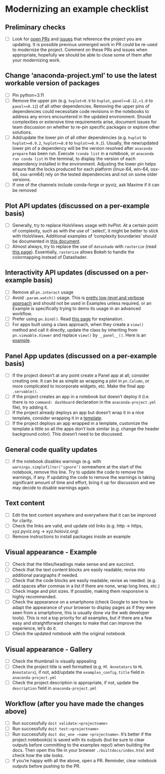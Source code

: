 # Modernizing an example checklist

## Preliminary checks

- [ ] Look for [open PRs](https://github.com/holoviz-topics/examples/pulls) and [issues](https://github.com/holoviz-topics/examples/issues) that reference the project you are updating. It is possible previous unmerged work in PR could be re-used to modernize the project. Comment on these PRs and issues when appropriate, hopefully we should be able to close some of them after your modernizing work.

## Change ‘anaconda-project.yml’ to use the latest workable version of packages

- [ ] Pin python=3.11
- [ ] Remove the upper pin (e.g. `hvplot<0.9` to `hvplot`, `panel>=0.12,<1.0` to `panel>=0.12`) of all other dependencies. Removing the upper pins of dependencies could necessitate code revisions in the notebooks to address any errors encountered in the updated environment. Should complexities or extensive time requirements arise, document issues for team discussion on whether to re-pin specific packages or explore other solutions.
- [ ] Add/update the lower pin of all other dependencies (e.g. `hvplot` to `hvplot>=0.9.2`, `hvplot>=0.8` to `hvplot>=0.9.2`). Usually, the new/updated lower pin of a dependency will be the version resolved after `anaconda prepare` has been run. Execute `!conda list` in a notebook, or `anaconda run conda list` in the terminal, to display the version of each dependency installed in the environment. Adjusting the lower pin helps ensure that the locks produced for each platform (linux-64, win-64, osx-64, osx-arm64) rely on the tested dependencies and not on some older versions.
- [ ] If one of the channels include conda-forge or pyviz, ask Maxime if it can be removed

## Plot API updates (discussed on a per-example basis)

- [ ] Generally, try to replace HoloViews usage with hvPlot. At a certain point of complexity, such as with the use of ‘.select’, it might be better to stick with HoloViews. Additional examples of ‘complexity boundaries’ should be documented in [this document](https://docs.google.com/document/d/1LYkChbVZzqq5S1S4Mkj1rM3PNPJDDGriks8YTc4EQc4/edit?usp=sharing).
- [ ] Almost always, try to replace the use of `datashade` with `rasterize` (read [this page](https://holoviews.org/user_guide/Large_Data.html)). Essentially, `rasterize` allows Bokeh to handle the colormapping instead of Datashader.

## Interactivity API updates (discussed on a per-example basis)

- [ ] Remove all `pn.interact` usage
- [ ] Avoid `.param.watch()` usage. This is [pretty low-level and verbose approach](https://param.holoviz.org/user_guide/Dependencies_and_Watchers.html#watchers) and should not be used in Examples unless required, or an Example is specifically trying to demo its usage in an advanced workflow.
- [ ] Prefer using `pn.bind()`. Read [this page](https://panel.holoviz.org/explanation/api/reactive.html) for explanation.
- [ ] For apps built using a class approach, when they create a `view()` method and call it directly, update the class by inheriting from `pn.viewable.Viewer` and replace `view()` by `__panel__()`. Here is an [example](https://panel.holoviz.org/gallery/nyc_deckgl.html). 

## Panel App updates (discussed on a per-example basis)

- [ ] If the project doesn’t at any point create a Panel app at all, consider creating one. It can be as simple as wrapping a plot in `pn.Column`, or more complicated to incorporate widgets, etc. Make the final app  `.servable()`.
- [ ] If the project creates an app in a notebook but doesn’t deploy it (i.e. there is no `command: dashboard` declaration in the `anaconda-project.yml` file), try adding it.
- [ ] If the project already deploys an app but doesn’t wrap it in a nice template, consider wrapping it in a [template](https://panel.holoviz.org/reference/index.html#templates).
- [ ] If the project deploys an app wrapped in a template, customize the template a little so all the apps don’t look similar (e.g. change the header background color). This doesn’t need to be discussed.

## General code quality updates

- [ ] If the notebook disables warnings (e.g. with `warnings.simplefilter(‘ignore’)` somewhere at the start of the notebook, remove this line. Try to update the code to remove the warnings, if any. If updating the code to remove the warnings is taking significant amount of time and effort, bring it up for discussion and we may decide to disable warnings again.

## Text content

- [ ] Edit the text content anywhere and everywhere that it can be improved for clarity.
- [ ] Check the links are valid, and update old links (e.g. http -> https, xyz.pyviz.org -> xyz.holoviz.org)
- [ ] Remove instructions to install packages inside an example

## Visual appearance - Example

- [ ] Check that the titles/headings make sense and are succinct.
- [ ] Check that the text content blocks are easily readable; revise into additional paragraphs if needed.
- [ ] Check that the code blocks are easily readable; revise as needed. (e.g. add spaces after commas in a list if there are none, wrap long lines, etc.)
- [ ] Check image and plot sizes. If possible, making them responsive is highly recommended.
- [ ] Check the appearance on a smartphone (check Google to see how to adapt the appearance of your browser to display pages as if they were seen from a smartphone, this is usually done via the web developer tools). This is not a top priority for all examples, but if there are a few easy and straightforward changes to make that can improve the experience, let’s do it.
- [ ] Check the updated notebook with the original notebook

## Visual appearance - Gallery

- [ ] Check the thumbnail is visually appealing
- [ ] Check the project title is well formatted (e.g. `Ml Annotators` to `ML Annotators`), if not, add/update the `examples_config.title` field in `anaconda-project.yml`
- [ ] Check the project description is appropriate, if not, update the `description` field in `anaconda-project.yml`

## Workflow (after you have made the changes above)

- [ ] Run successfully `doit validate:<projectname>`
- [ ] Run successfully `doit test:<projectname>`
- [ ] Run successfully `doit doc_one –name <projectname>`. It’s better if the project notebook(s) is saved with its outputs (but be sure to clear outputs before committing to the examples repo!) when building the docs. Then open this file in your browser `./builtdocs/index.html` and check how the site looks.
- [ ] If you’re happy with all the above, open a PR. Reminder, clear notebook outputs before pushing to the PR.
